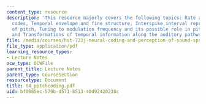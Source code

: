 ```yaml
---
content_type: resource
description: 'This resource majorly covers the following topics: Rate and temporal
  codes, Temporal envelope and fine structure, Interspike interval representation
  of pitch, Tuning to modulation frequency and its possible role in pitch coding,
  and Transformations of temporal information along the auditory pathway.'
file: /media/courses/hst-723j-neural-coding-and-perception-of-sound-spring-2005/bf0865ec579bd571851340d92420238c_t4_pitchcoding.pdf
file_type: application/pdf
learning_resource_types:
- Lecture Notes
ocw_type: OCWFile
parent_title: Lecture Notes
parent_type: CourseSection
resourcetype: Document
title: t4_pitchcoding.pdf
uid: bf0865ec-579b-d571-8513-40d92420238c
---
```

